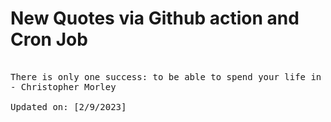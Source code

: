 # New Quotes via Github action and Cron Job

<pre>
<!-- #quote -->
There is only one success: to be able to spend your life in your own way.
- Christopher Morley

Updated on: [2/9/2023]
<!-- #quoteEnd -->
</pre>
